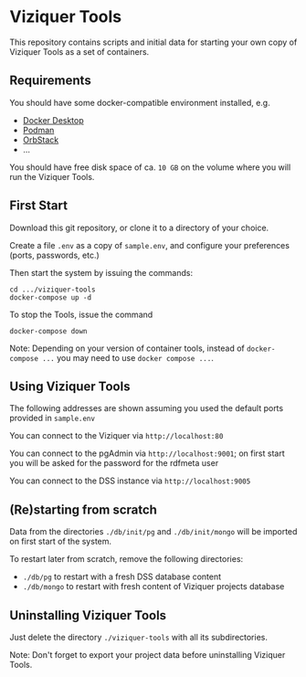 # Viziquer Tools

This repository contains scripts and initial data for starting your own copy of Viziquer Tools as a set of containers.

## Requirements

You should have some docker-compatible environment installed, e.g.

- [Docker Desktop](https://www.docker.com/products/docker-desktop/)
- [Podman](https://podman.io/)
- [OrbStack](https://orbstack.dev/)
- ...

You should have free disk space of ca. `10 GB` on the volume where you will run the Viziquer Tools.

## First Start

Download this git repository, or clone it to a directory of your choice.

Create a file `.env` as a copy of `sample.env`, and configure your preferences (ports, passwords, etc.)

Then start the system by issuing the commands:

```
cd .../viziquer-tools
docker-compose up -d
```

To stop the Tools, issue the command

```
docker-compose down
```

Note: Depending on your version of container tools, instead of `docker-compose ...` you may need to use `docker compose ...`.

## Using Viziquer Tools

The following addresses are shown assuming you used the default ports provided in `sample.env`

You can connect to the Viziquer via `http://localhost:80`

You can connect to the pgAdmin via `http://localhost:9001`; on first start you will be asked for the password for the rdfmeta user

You can connect to the DSS instance via `http://localhost:9005`

## (Re)starting from scratch

Data from the directories `./db/init/pg` and `./db/init/mongo` will be imported on first start of the system.

To restart later from scratch, remove the following directories:

- `./db/pg` to restart with a fresh DSS database content
- `./db/mongo` to restart with fresh content of Viziquer projects database

## Uninstalling Viziquer Tools

Just delete the directory `./viziquer-tools` with all its subdirectories.

Note: Don't forget to export your project data before uninstalling Viziquer Tools.

